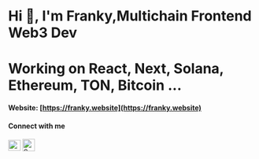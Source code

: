 <h1 align="left">Hi 👋, I'm Franky,Multichain Frontend Web3 Dev </h1>
<h1 align="left">Working on React, Next, Solana, Ethereum, TON, Bitcoin ... </h1>


#### Website: [https://franky.website](https://franky.website)

#### Connect with me
<p align="left">
<a href="https://twitter.com/defihook" target="blank"><img align="center" src="https://seeklogo.com/images/T/twitter-2012-positive-logo-916EDF1309-seeklogo.com.png" alt="Spmoe Twitter" height="22" width="25" /></a>
<a href="https://t.me/defi_hook" target="blank"><img align="center" src="https://seeklogo.com/images/T/telegram-new-2019-logo-060F2D4B81-seeklogo.com.png" alt="Spmoe telegram: sasuke310" height="25" width="25" /></a>
</p>
